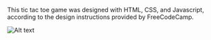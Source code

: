 This tic tac toe game was designed with HTML, CSS, and Javascript, according to the design instructions provided by FreeCodeCamp.

![Alt text](http://s8.postimg.org/49c3zx0hh/Tic_Tac_Toe.png "Tic Tac Toe")
